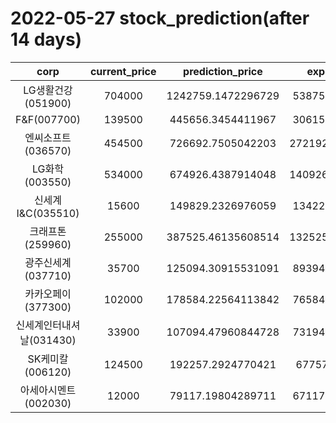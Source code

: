 # 2022-05-27 stock_prediction(after 14 days)

|   corp   |   current_price   |   prediction_price   |   expected_profit   |
|:--------:|:-----------------:|:--------------------:|:-------------------:|
|LG생활건강(051900)|704000|1242759.1472296729|538759.1472296729|
|F&F(007700)|139500|445656.3454411967|306156.3454411967|
|엔씨소프트(036570)|454500|726692.7505042203|272192.75050422025|
|LG화학(003550)|534000|674926.4387914048|140926.43879140483|
|신세계 I&C(035510)|15600|149829.2326976059|134229.2326976059|
|크래프톤(259960)|255000|387525.46135608514|132525.46135608514|
|광주신세계(037710)|35700|125094.30915531091|89394.30915531091|
|카카오페이(377300)|102000|178584.22564113842|76584.22564113842|
|신세계인터내셔날(031430)|33900|107094.47960844728|73194.47960844728|
|SK케미칼(006120)|124500|192257.2924770421|67757.2924770421|
|아세아시멘트(002030)|12000|79117.19804289711|67117.19804289711|
